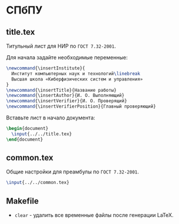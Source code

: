 # СПбПУ

## title.tex

Титульный лист для НИР по `ГОСТ 7.32-2001`.

Для начала задайте необходимые переменные:

```latex
\newcommand{\insertInstitute}{
  Институт компьютерных наук и технологий\linebreak
  Высшая школа «Киберфизических систем и управления»
}
\newcommand{\insertTitle}{Название работы}
\newcommand{\insertAuthor}{И. О. Выполняющий}
\newcommand{\insertVerifier}{И. О. Проверящий}
\newcommand{\insertVerifierPosition}{Главный проверяющий}
```

Вставьте лист в начало документа:

```latex
\begin{document}
  \input{../../title.tex}
\end{document}
```

## common.tex

Общие настройки для преамбулы по `ГОСТ 7.32-2001`.

```latex
\input{../../common.tex}
```

## Makefile

* `clear` - удалить все временные файлы после генерации LaTeX.
